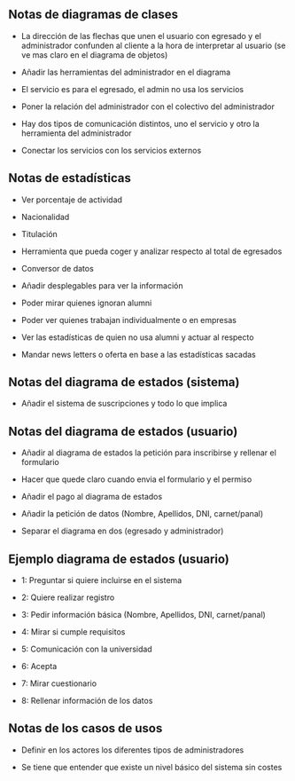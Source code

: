 ## Notas de diagramas de clases

- La dirección de las flechas que unen el usuario con egresado y el administrador confunden al cliente a la hora de interpretar al usuario (se ve mas claro en el diagrama de objetos)

- Añadir las herramientas del administrador en el diagrama

- El servicio es para el egresado, el admin no usa los servicios

- Poner la relación del administrador con el colectivo del administrador

- Hay dos tipos de comunicación distintos, uno el servicio y otro la herramienta del administrador

- Conectar los servicios con los servicios externos

## Notas de estadísticas

- Ver porcentaje de actividad

- Nacionalidad

- Titulación

- Herramienta que pueda coger y analizar respecto al total de egresados

- Conversor de datos

- Añadir desplegables para ver la información
- Poder mirar quienes ignoran alumni

- Poder ver quienes trabajan individualmente o en empresas

- Ver las estadísticas de quien no usa alumni y actuar al respecto

- Mandar news letters o oferta en base a las estadísticas sacadas

## Notas del diagrama de estados (sistema)

- Añadir el sistema de suscripciones y todo lo que implica

## Notas del diagrama de estados (usuario)

- Añadir al diagrama de estados la petición para inscribirse y rellenar el formulario

- Hacer que quede claro cuando envia el formulario y el permiso

- Añadir el pago al diagrama de estados

- Añadir la petición de datos (Nombre, Apellidos, DNI, carnet/panal)

- Separar el diagrama en dos (egresado y administrador)

## Ejemplo diagrama de estados (usuario)

- 1: Preguntar si quiere incluirse en el sistema

- 2: Quiere realizar registro

- 3: Pedir información básica (Nombre, Apellidos, DNI, carnet/panal)

- 4: Mirar si cumple requisitos

- 5: Comunicación con la universidad

- 6: Acepta

- 7: Mirar cuestionario

- 8: Rellenar información de los datos

## Notas de los casos de usos

- Definir en los actores los diferentes tipos de administradores

- Se tiene que entender que existe un nivel básico del sistema sin costes